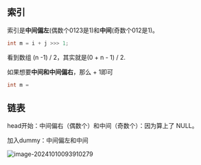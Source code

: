 ## 索引

索引是**中间偏左**(偶数个0123是1)和**中间**(奇数个012是1)。

```java
int m = i + j >>> 1;
```

看到数组 (n -1) / 2，其实就是(0 + n - 1) / 2. 



如果想要**中间和中间偏右**，那么 + 1即可

```java
int m =
```



## 链表

head开始：中间偏右（偶数个）和中间（奇数个）：因为算上了 NULL。

加入dummy：中间偏左和中间

![image-20241010093910279](https://cdn.jsdelivr.net/gh/sword4869/pic1@main/images/202410100939317.png)
